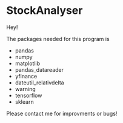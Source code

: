 # StockAnalyser
Hey!

The packages needed for this program is
- pandas
- numpy
- matplotlib
- pandas_datareader
- yfinance
- dateutil_relativdelta
- warning
- tensorflow
- sklearn

Please contact me for improvments or bugs!
